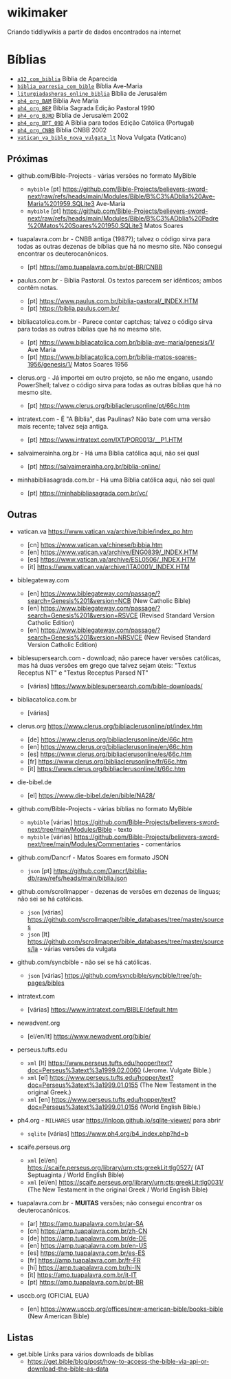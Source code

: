 # wikimaker
Criando tiddlywikis a partir de dados encontrados na internet

# Bíblias

* [`a12_com_biblia`](https://www.a12.com/biblia) Bíblia de Aparecida
* [`biblia_parresia_com_bible`](https://claretianos.com.br/biblia-ave-maria-online/) Bíblia Ave-Maria
* [`liturgiadashoras_online_biblia`](https://liturgiadashoras.online/biblia/biblia-jerusalem/) Bíblia de Jerusalém
* [`ph4_org_BAM`](https://www.ph4.org/_dl.php?back=bbl&a=BAM&b=mybible&c) Bíblia Ave Maria
* [`ph4_org_BEP`](https://www.ph4.org/_dl.php?back=bbl&a=BEP&b=mybible&c) Bíblia Sagrada Edição Pastoral 1990
* [`ph4_org_BJRD`](https://www.ph4.org/_dl.php?back=bbl&a=BJRD&b=mybible&c) Bíblia de Jerusalém 2002
* [`ph4_org_BPT_09D`](https://www.ph4.org/_dl.php?back=bbl&a=BPT%2709D&b=mybible&c) A Bíblia para todos Edição Católica (Portugal)
* [`ph4_org_CNBB`](https://www.ph4.org/_dl.php?back=bbl&a=CNBB&b=mybible&c) Bíblia CNBB 2002
* [`vatican_va_bible_nova_vulgata_lt`](https://www.vatican.va/archive/bible/nova_vulgata/documents/nova-vulgata_index_lt.html) Nova Vulgata (Vaticano)

## Próximas

* github.com/Bible-Projects - várias versões no formato MyBible
  * `mybible` [pt] https://github.com/Bible-Projects/believers-sword-next/raw/refs/heads/main/Modules/Bible/B%C3%ADblia%20Ave-Maria%201959.SQLite3 Ave-Maria
  * `mybible` [pt] https://github.com/Bible-Projects/believers-sword-next/raw/refs/heads/main/Modules/Bible/B%C3%ADblia%20Padre%20Matos%20Soares%201950.SQLite3 Matos Soares

* tuapalavra.com.br - CNBB antiga (1987?); talvez o código sirva para todas as outras dezenas de bíblias que há no mesmo site. Não consegui encontrar os deuterocanônicos.
  * [pt] https://amp.tuapalavra.com.br/pt-BR/CNBB

* paulus.com.br - Bíblia Pastoral. Os textos parecem ser idênticos; ambos contêm notas.
  * [pt] https://www.paulus.com.br/biblia-pastoral/_INDEX.HTM
  * [pt] https://biblia.paulus.com.br/

* bibliacatolica.com.br - Parece conter captchas; talvez o código sirva para todas as outras bíblias que há no mesmo site.
  * [pt] https://www.bibliacatolica.com.br/biblia-ave-maria/genesis/1/ Ave Maria
  * [pt] https://www.bibliacatolica.com.br/biblia-matos-soares-1956/genesis/1/ Matos Soares 1956

* clerus.org - Já importei em outro projeto, se não me engano, usando PowerShell; talvez o código sirva para todas as outras bíblias que há no mesmo site.
  * [pt] https://www.clerus.org/bibliaclerusonline/pt/66c.htm

* intratext.com - É "A Bíblia", das Paulinas? Não bate com uma versão mais recente; talvez seja antiga.
  * [pt] https://www.intratext.com/IXT/POR0013/__P1.HTM

* salvaimerainha.org.br - Há uma Bíblia católica aqui, não sei qual
  * [pt] https://salvaimerainha.org.br/biblia-online/

* minhabibliasagrada.com.br - Há uma Bíblia católica aqui, não sei qual
  * [pt] https://minhabibliasagrada.com.br/vc/

## Outras

* vatican.va https://www.vatican.va/archive/bible/index_po.htm
  * [cn] https://www.vatican.va/chinese/bibbia.htm
  * [en] https://www.vatican.va/archive/ENG0839/_INDEX.HTM
  * [es] https://www.vatican.va/archive/ESL0506/_INDEX.HTM
  * [it] https://www.vatican.va/archive/ITA0001/_INDEX.HTM

* biblegateway.com
  * [en] https://www.biblegateway.com/passage/?search=Genesis%201&version=NCB (New Catholic Bible)
  * [en] https://www.biblegateway.com/passage/?search=Genesis%201&version=RSVCE (Revised Standard Version Catholic Edition)
  * [en] https://www.biblegateway.com/passage/?search=Genesis%201&version=NRSVCE (New Revised Standard Version Catholic Edition)

* biblesupersearch.com - download; não parece haver versões católicas, mas há duas versões em grego que talvez sejam úteis: "Textus Receptus NT" e "Textus Receptus Parsed NT"
  * [várias] https://www.biblesupersearch.com/bible-downloads/

* bibliacatolica.com.br
  * [várias]

* clerus.org https://www.clerus.org/bibliaclerusonline/pt/index.htm
  * [de] https://www.clerus.org/bibliaclerusonline/de/66c.htm
  * [en] https://www.clerus.org/bibliaclerusonline/en/66c.htm
  * [es] https://www.clerus.org/bibliaclerusonline/es/66c.htm
  * [fr] https://www.clerus.org/bibliaclerusonline/fr/66c.htm
  * [it] https://www.clerus.org/bibliaclerusonline/it/66c.htm

* die-bibel.de
  * [el] https://www.die-bibel.de/en/bible/NA28/

* github.com/Bible-Projects - várias bíblias no formato MyBible
  * `mybible` [várias] https://github.com/Bible-Projects/believers-sword-next/tree/main/Modules/Bible - texto
  * `mybible` [várias] https://github.com/Bible-Projects/believers-sword-next/tree/main/Modules/Commentaries - comentários

* github.com/Dancrf - Matos Soares em formato JSON
  * `json` [pt] https://github.com/Dancrf/biblia-db/raw/refs/heads/main/biblia.json

* github.com/scrollmapper - dezenas de versões em dezenas de línguas; não sei se há católicas.
  * `json` [várias] https://github.com/scrollmapper/bible_databases/tree/master/sources
  * `json` [lt] https://github.com/scrollmapper/bible_databases/tree/master/sources/la - várias versões da vulgata

* github.com/syncbible - não sei se há católicas.
  * `json` [várias] https://github.com/syncbible/syncbible/tree/gh-pages/bibles

* intratext.com
  * [várias] https://www.intratext.com/BIBLE/default.htm

* newadvent.org
  * [el/en/lt] https://www.newadvent.org/bible/

* perseus.tufts.edu
  * `xml` [lt] https://www.perseus.tufts.edu/hopper/text?doc=Perseus%3atext%3a1999.02.0060 (Jerome. Vulgate Bible.)
  * `xml` [el] https://www.perseus.tufts.edu/hopper/text?doc=Perseus%3atext%3a1999.01.0155 (The New Testament in the original Greek.)
  * `xml` [en] https://www.perseus.tufts.edu/hopper/text?doc=Perseus%3atext%3a1999.01.0156 (World English Bible.)

* ph4.org - `MILHARES` usar https://inloop.github.io/sqlite-viewer/ para abrir
  * `sqlite` [várias] https://www.ph4.org/b4_index.php?hd=b

* scaife.perseus.org
  * `xml` [el/en] https://scaife.perseus.org/library/urn:cts:greekLit:tlg0527/ (AT Septuaginta / World English Bible)
  * `xml` [el/en] https://scaife.perseus.org/library/urn:cts:greekLit:tlg0031/ (The New Testament in the original Greek / World English Bible)

* tuapalavra.com.br - **MUITAS** versões; não consegui encontrar os deuterocanônicos.
  * [ar] https://amp.tuapalavra.com.br/ar-SA
  * [cn] https://amp.tuapalavra.com.br/zh-CN
  * [de] https://amp.tuapalavra.com.br/de-DE
  * [en] https://amp.tuapalavra.com.br/en-US
  * [es] https://amp.tuapalavra.com.br/es-ES
  * [fr] https://amp.tuapalavra.com.br/fr-FR
  * [hi] https://amp.tuapalavra.com.br/hi-IN
  * [it] https://amp.tuapalavra.com.br/it-IT
  * [pt] https://amp.tuapalavra.com.br/pt-BR

* usccb.org (OFICIAL EUA)
  * [en] https://www.usccb.org/offices/new-american-bible/books-bible (New American Bible)

## Listas

* get.bible Links para vários downloads de bíblias
  * https://get.bible/blog/post/how-to-access-the-bible-via-api-or-download-the-bible-as-data
